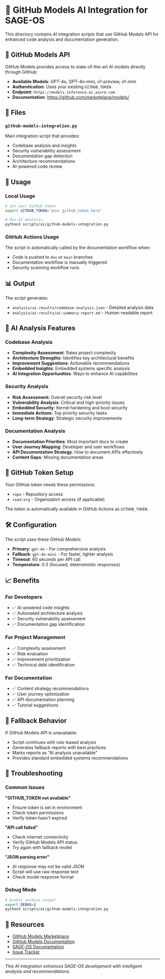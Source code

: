 # 🤖 GitHub Models AI Integration for SAGE-OS

This directory contains AI integration scripts that use GitHub Models API for enhanced code analysis and documentation generation.

## 🚀 GitHub Models API

GitHub Models provides access to state-of-the-art AI models directly through GitHub:

- **Available Models**: GPT-4o, GPT-4o-mini, o1-preview, o1-mini
- **Authentication**: Uses your existing `GITHUB_TOKEN`
- **Endpoint**: `https://models.inference.ai.azure.com`
- **Documentation**: https://github.com/marketplace/models/

## 📁 Files

### `github-models-integration.py`
Main integration script that provides:
- Codebase analysis and insights
- Security vulnerability assessment  
- Documentation gap detection
- Architecture recommendations
- AI-powered code review

## 🔧 Usage

### Local Usage
```bash
# Set your GitHub token
export GITHUB_TOKEN="your_github_token_here"

# Run AI analysis
python3 scripts/ai/github-models-integration.py
```

### GitHub Actions Usage
The script is automatically called by the documentation workflow when:
- Code is pushed to `dev` or `main` branches
- Documentation workflow is manually triggered
- Security scanning workflow runs

## 📊 Output

The script generates:
- `analysis/ai-results/codebase-analysis.json` - Detailed analysis data
- `analysis/ai-results/ai-summary-report.md` - Human-readable report

## 🤖 AI Analysis Features

### Codebase Analysis
- **Complexity Assessment**: Rates project complexity
- **Architecture Strengths**: Identifies key architectural benefits
- **Improvement Suggestions**: Actionable recommendations
- **Embedded Insights**: Embedded systems specific analysis
- **AI Integration Opportunities**: Ways to enhance AI capabilities

### Security Analysis
- **Risk Assessment**: Overall security risk level
- **Vulnerability Analysis**: Critical and high-priority issues
- **Embedded Security**: Kernel hardening and boot security
- **Immediate Actions**: Top priority security tasks
- **Long-term Strategy**: Strategic security improvements

### Documentation Analysis
- **Documentation Priorities**: Most important docs to create
- **User Journey Mapping**: Developer and user workflows
- **API Documentation Strategy**: How to document APIs effectively
- **Content Gaps**: Missing documentation areas

## 🔑 GitHub Token Setup

Your GitHub token needs these permissions:
- `repo` - Repository access
- `read:org` - Organization access (if applicable)

The token is automatically available in GitHub Actions as `GITHUB_TOKEN`.

## 🛠️ Configuration

The script uses these GitHub Models:
- **Primary**: `gpt-4o` - For comprehensive analysis
- **Fallback**: `gpt-4o-mini` - For faster, lighter analysis
- **Timeout**: 60 seconds per API call
- **Temperature**: 0.3 (focused, deterministic responses)

## 📈 Benefits

### For Developers
- ✅ AI-powered code insights
- ✅ Automated architecture analysis
- ✅ Security vulnerability assessment
- ✅ Documentation gap identification

### For Project Management
- ✅ Complexity assessment
- ✅ Risk evaluation
- ✅ Improvement prioritization
- ✅ Technical debt identification

### For Documentation
- ✅ Content strategy recommendations
- ✅ User journey optimization
- ✅ API documentation planning
- ✅ Tutorial suggestions

## 🔄 Fallback Behavior

If GitHub Models API is unavailable:
- Script continues with rule-based analysis
- Generates fallback reports with best practices
- Marks reports as "AI analysis unavailable"
- Provides standard embedded systems recommendations

## 🐛 Troubleshooting

### Common Issues

**"GITHUB_TOKEN not available"**
- Ensure token is set in environment
- Check token permissions
- Verify token hasn't expired

**"API call failed"**
- Check internet connectivity
- Verify GitHub Models API status
- Try again with fallback model

**"JSON parsing error"**
- AI response may not be valid JSON
- Script will use raw response text
- Check model response format

### Debug Mode
```bash
# Enable verbose output
export DEBUG=1
python3 scripts/ai/github-models-integration.py
```

## 🔗 Resources

- [GitHub Models Marketplace](https://github.com/marketplace/models/)
- [GitHub Models Documentation](https://docs.github.com/en/github-models)
- [SAGE-OS Documentation](https://ashishyesale7.github.io/SAGE-OS/)
- [Issue Tracker](https://github.com/AshishYesale7/SAGE-OS/issues)

---

*This AI integration enhances SAGE-OS development with intelligent analysis and recommendations.*